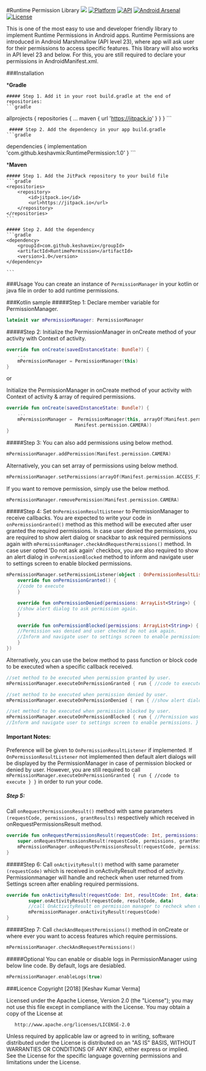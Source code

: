 #Runtime Permission Library
[![](https://jitpack.io/v/keshavmix/RuntimePermission.svg)](https://jitpack.io/#keshavmix/RuntimePermission)
[![Platform](https://img.shields.io/badge/platform-android-blue.svg)](http://developer.android.com/index.html)
[![API](https://img.shields.io/badge/API-15%2B-blue.svg?style=flat)](https://android-arsenal.com/api?level=15)
[![Android Arsenal](https://img.shields.io/badge/Android%20Arsenal-Runtime%20Permission-orange.svg?style=flat)](https://android-arsenal.com/details/1/7097)
[![License](https://img.shields.io/badge/license-Apache%202-4EB1BA.svg?style=flat-square)](https://www.apache.org/licenses/LICENSE-2.0.html)

This is one of the most easy to use and developer friendly library to implement Runtime Permissions in Android apps. Runtime Permissions are introduced in Android Marshmallow (API level 23), where app will ask user for their permissions to access specific features. This library will also works in API level 23 and below. For this, you are still required to declare your permissions in AndroidManifest.xml.

###Installation

***Gradle**

	##### Step 1. Add it in your root build.gradle at the end of repositories:
	```gradle
  allprojects {
		repositories {
			...
			maven { url 'https://jitpack.io' }
		}
	}
	```

	 ##### Step 2. Add the dependency in your app build.gradle
	```gradle
  dependencies {
	        implementation 'com.github.keshavmix:RuntimePermission:1.0'
	}
	```

***Maven**

	##### Step 1. Add the JitPack repository to your build file
	```gradle
	<repositories>
		<repository>
		    <id>jitpack.io</id>
		    <url>https://jitpack.io</url>
		</repository>
	</repositories>
	```

	##### Step 2. Add the dependency
	```gradle
  	<dependency>
	    <groupId>com.github.keshavmix</groupId>
	    <artifactId>RuntimePermission</artifactId>
	    <version>1.0</version>
	</dependency>

	```
	
###Usage
You can create an instance of `PermissionManager` in your kotlin or java file in order to add runtime permissions.

###Kotlin sample
#####Step 1:
Declare member variable for PermissionManager.

```kotlin
lateinit var mPermissionManager: PermissionManager
```

#####Step 2:
Initialize the PermissionManager in onCreate method of your activity with Context of activity.

```kotlin
override fun onCreate(savedInstanceState: Bundle?) {
	...
	mPermissionManager = PermissionManager(this)
}
```

or

Initialize the PermissionManager in onCreate method of your activity with Context of activity & array of required permissions.
```kotlin
override fun onCreate(savedInstanceState: Bundle?) {
	...
	mPermissionManager =  PermissionManager(this, arrayOf(Manifest.permission.WRITE_EXTERNAL_STORAGE,
					     Manifest.permission.CAMERA))
}
```

#####Step 3:
You can also add permissions using below method.
```kotlin 
mPermissionManager.addPermission(Manifest.permission.CAMERA)
```

Alternatively, you can set array of permissions using below method.

```kotlin
mPermissionManager.setPermissions(arrayOf(Manifest.permission.ACCESS_FINE_LOCATION)
```

If you want to remove permission, simply use the below method.
```kotlin 
mPermissionManager.removePermission(Manifest.permission.CAMERA)
```

#####Step 4:
Set ```OnPermissionResultListener``` to PermissionManager to receive callbacks.	You are expected to write your code in ```onPermissionGranted()``` method as this method will be executed after user granted the required permissions. In case user denied the permissions, you are required to show alert dialog or snackbar to ask required permissions again with ```mPermissionManager.checkAndRequestPermissions()``` method. In case user opted 'Do not ask again' checkbox, you are also required to show an alert dialog in ```onPermissionBlocked``` method to inform and navigate user to settings screen to enable blocked permissions.

```kotlin
mPermissionManager.setPermissionListener(object : OnPermissionResultListener {
    override fun onPermissionGranted() {
	//code to execute
    }

    override fun onPermissionDenied(permissions: ArrayList<String>) {
	//show alert dialog to ask permission again.
    }

    override fun onPermissionBlocked(permissions: ArrayList<String>) {
	//Permission was denied and user checked Do not ask again. 
	//Inform and navigate user to settings screen to enable permissions.
    }
})
```

Alternatively, you can use the below method to pass function or block code to be executed when a specific callback received.
```kotlin
//set method to be executed when permission granted by user.
mPermissionManager.executeOnPermissionGranted { run { //code to execute } }

//set method to be executed when permission denied by user.
mPermissionManager.executeOnPermissionDenied { run { //show alert dialog to ask permission again. } }

//set method to be executed when permission blocked by user.
mPermissionManager.executeOnPermissionBlocked { run { //Permission was denied and user checked Do not ask again. 
//Inform and navigate user to settings screen to enable permissions. } }
```	

#### Important Notes:
Preference will be given to ```OnPermissionResultListener``` if implemented. 
If ```OnPermissionResultListener``` not implemented then default alert dialogs will be displayed by the PermissionManager in case of permission blocked or denied by user. 
However, you are still required to call ``` mPermissionManager.executeOnPermissionGranted { run { //code to execute } }``` in order to run your code.

##### Step 5:
Call ```onRequestPermissionsResult()``` method with same parameters ```(requestCode, permissions, grantResults)``` respectively which received in onRequestPermissionsResult method.
```kotlin
override fun onRequestPermissionsResult(requestCode: Int, permissions: Array<String>, grantResults: IntArray) {
	super.onRequestPermissionsResult(requestCode, permissions, grantResults)
	mPermissionManager.onRequestPermissionsResult(requestCode, permissions, grantResults)
}
```

#####Step 6:
Call ```onActivityResult()``` method with same parameter ```(requestCode)``` which is received in onActivityResult method of activity. Permissionmanager will handle and recheck when user returned from Settings screen after enabling required permissions.
```kotlin 
override fun onActivityResult(requestCode: Int, resultCode: Int, data: Intent?) {
        super.onActivityResult(requestCode, resultCode, data)
        //call OnActivityResult on permission manager to recheck when user returned from Settings screen.
        mPermissionManager.onActivityResult(requestCode)
}
```

#####Step 7:
Call ```checkAndRequestPermissions()``` method in onCreate or where ever you want to access features which require permissions.
```kotlin
mPermissionManager.checkAndRequestPermissions() 
```

#####Optional
You can enable or disable logs in PermissionManager using below line code. By default, logs are desiabled.
```kotlin
mPermissionManager.enableLogs(true) 
```

###Licence
 Copyright [2018] [Keshav Kumar Verma]

   Licensed under the Apache License, Version 2.0 (the "License");
   you may not use this file except in compliance with the License.
   You may obtain a copy of the License at

       http://www.apache.org/licenses/LICENSE-2.0

   Unless required by applicable law or agreed to in writing, software
   distributed under the License is distributed on an "AS IS" BASIS,
   WITHOUT WARRANTIES OR CONDITIONS OF ANY KIND, either express or implied.
   See the License for the specific language governing permissions and
limitations under the License.
